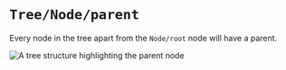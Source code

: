 # ``Tree/Node/parent``

Every node in the tree apart from the ``Node/root`` node will have a parent.

![A tree structure highlighting the parent node](nodeParent.png)
